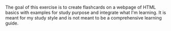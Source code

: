 The goal of this exercise is to create flashcards on a webpage of HTML basics with examples for study purpose and integrate what I'm learning. It is meant for my study style and is not meant to be a comprehensive learning guide.